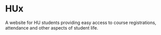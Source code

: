 # HUx
A website for HU students providing easy access to course registrations, attendance and other aspects of student life.

